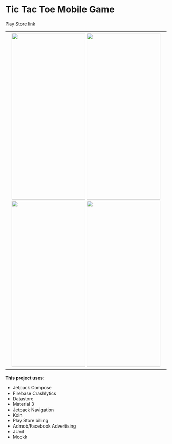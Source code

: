 # Tic Tac Toe Mobile Game

<a href="https://play.google.com/store/apps/details?id=uk.fernando.tictactoe">Play Store link</a>

<table>
<tr>
  <th>
<img src="https://user-images.githubusercontent.com/6031955/225088026-fafd8d3d-138a-49b1-a97b-73755a97b372.png" style="width:230px;height:517px;">
<img src="https://user-images.githubusercontent.com/6031955/225088367-165717e0-998f-4db4-bd55-2e5d187a9666.png" style="width:230px;height:517px;">
<img src="https://user-images.githubusercontent.com/6031955/225088619-26d1ec4c-3ddd-4821-a1e9-dddd006e46db.png" style="width:230px;height:517px;">
<img src="https://user-images.githubusercontent.com/6031955/225088635-aba9ed32-b626-4a6b-aeda-268db4b98506.png" style="width:230px;height:517px;">
  </th>
  </tr>
</table>

<b>This project uses:</b>
<ul>
  <li>Jetpack Compose</li>
  <li>Firebase Crashlytics</li>
  <li>Datastore</li>
  <li>Material 3</li>
  <li>Jetpack Navigation</li>
  <li>Koin</li>
  <li>Play Store billing</li>
  <li>Admob/Facebook Advertising</li>
  <li>JUnit</li>
  <li>Mockk</li>
</ul>
